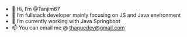 - 👋 Hi, I’m @Tanjim67
- 👀 I’m fullstack developer mainly focusing on JS and Java environment
- 🌱 I’m currently working with Java Springboot
- 📫 You can email me @ thaquedev@gmail.com

<!---
Tanjim67/Tanjim67 is a ✨ special ✨ repository because its `README.md` (this file) appears on your GitHub profile.
You can click the Preview link to take a look at your changes.
--->
